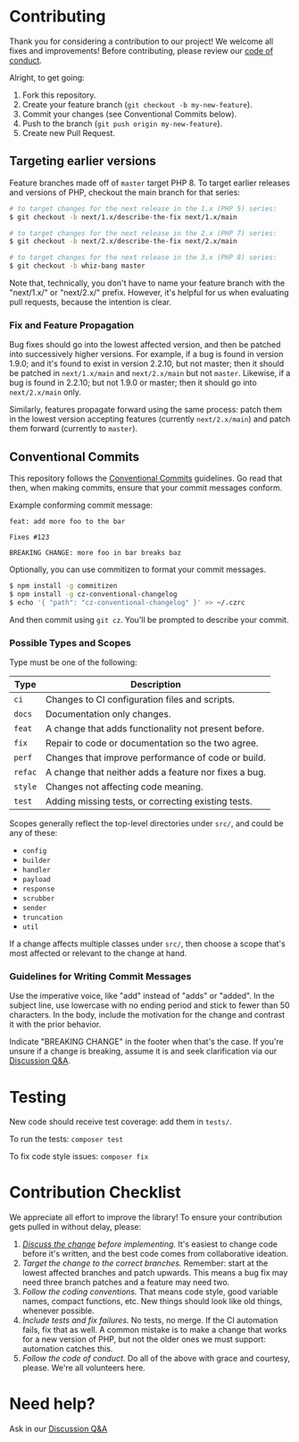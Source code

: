 # Contributing

Thank you for considering a contribution to our project! We welcome all
fixes and improvements! Before contributing, please review our [code of
conduct][coc].

Alright, to get going:

1. Fork this repository.
1. Create your feature branch (`git checkout -b my-new-feature`).
1. Commit your changes (see Conventional Commits below).
1. Push to the branch (`git push origin my-new-feature`).
1. Create new Pull Request.

[coc]: ./CODE_OF_CONDUCT.md

## Targeting earlier versions

Feature branches made off of `master` target PHP 8. To target earlier
releases and versions of PHP, checkout the main branch for that series:

```sh
# to target changes for the next release in the 1.x (PHP 5) series:
$ git checkout -b next/1.x/describe-the-fix next/1.x/main

# to target changes for the next release in the 2.x (PHP 7) series:
$ git checkout -b next/2.x/describe-the-fix next/2.x/main

# to target changes for the next release in the 3.x (PHP 8) series:
$ git checkout -b whiz-bang master
```

Note that, technically, you don't have to name your feature branch with the
"next/1.x/" or "next/2.x/" prefix. However, it's helpful for us when
evaluating pull requests, because the intention is clear.

### Fix and Feature Propagation

Bug fixes should go into the lowest affected version, and then be patched
into successively higher versions. For example, if a bug is found in version
1.9.0; and it's found to exist in version 2.2.10, but not master; then it
should be patched in `next/1.x/main` and `next/2.x/main` but not `master`.
Likewise, if a bug is found in 2.2.10; but not 1.9.0 or master; then it should
go into `next/2.x/main` only.

Similarly, features propagate forward using the same process: patch them in
the lowest version accepting features (currently `next/2.x/main`) and patch
them forward (currently to `master`).

## Conventional Commits

This repository follows the [Conventional Commits][cc] guidelines. Go read
that then, when making commits, ensure that your commit messages conform.

Example conforming commit message:

```
feat: add more foo to the bar

Fixes #123

BREAKING CHANGE: more foo in bar breaks baz
```

Optionally, you can use commitizen to format your commit messages.

```sh
$ npm install -g commitizen
$ npm install -g cz-conventional-changelog
$ echo '{ "path": "cz-conventional-changelog" }' >> ~/.czrc
```

And then commit using `git cz`. You'll be prompted to describe your commit.

[cc]: https://www.conventionalcommits.org

### Possible Types and Scopes

Type must be one of the following:

| Type    | Description                                           |
| ------- | ----------------------------------------------------- |
| `ci`    | Changes to CI configuration files and scripts.        | 
| `docs`  | Documentation only changes.                           |
| `feat`  | A change that adds functionality not present before.  |
| `fix`   | Repair to code or documentation so the two agree.     |
| `perf`  | Changes that improve performance of code or build.    |
| `refac` | A change that neither adds a feature nor fixes a bug. |
| `style` | Changes not affecting code meaning.                   |
| `test`  | Adding missing tests, or correcting existing tests.   |

Scopes generally reflect the top-level directories under `src/`, and could be
any of these:

* `config`
* `builder`
* `handler`
* `payload`
* `response`
* `scrubber`
* `sender`
* `truncation`
* `util`

If a change affects multiple classes under `src/`, then choose a scope that's
most affected or relevant to the change at hand.

### Guidelines for Writing Commit Messages

Use the imperative voice, like "add" instead of "adds" or "added". In the
subject line, use lowercase with no ending period and stick to fewer than 50
characters. In the body, include the motivation for the change and contrast it
with the prior behavior.

Indicate "BREAKING CHANGE" in the footer when that's the case. If you're
unsure if a change is breaking, assume it is and seek clarification via our
[Discussion Q&amp;A][q-a].

# Testing

New code should receive test coverage: add them in `tests/`.

To run the tests: `composer test`

To fix code style issues: `composer fix`

# Contribution Checklist

We appreciate all effort to improve the library! To ensure your contribution
gets pulled in without delay, please:

1. *[Discuss the change][discuss] before implementing.* It's easiest to change
   code before it's written, and the best code comes from collaborative
   ideation.
1. *Target the change to the correct branches.* Remember: start at the lowest
   affected branches and patch upwards. This means a bug fix may need three
   branch patches and a feature may need two.
1. *Follow the coding conventions.* That means code style, good variable names,
   compact functions, etc. New things should look like old things, whenever
   possible.
1. *Include tests and fix failures.* No tests, no merge. If the CI automation
   fails, fix that as well. A common mistake is to make a change that works
   for a new version of PHP, but not the older ones we must support: automation
   catches this.
1. *Follow the code of conduct.* Do all of the above with grace and courtesy,
   please. We're all volunteers here.

[discuss]: https://github.com/rollbar/rollbar-php/discussions/

# Need help?

Ask in our [Discussion Q&amp;A][q-a]

[q-a]: https://github.com/rollbar/rollbar-php/discussions/categories/q-a
